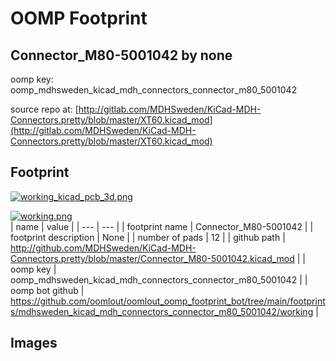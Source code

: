 # OOMP Footprint  
## Connector_M80-5001042  by none  
  
oomp key: oomp_mdhsweden_kicad_mdh_connectors_connector_m80_5001042  
  
source repo at: [http://gitlab.com/MDHSweden/KiCad-MDH-Connectors.pretty/blob/master/XT60.kicad_mod](http://gitlab.com/MDHSweden/KiCad-MDH-Connectors.pretty/blob/master/XT60.kicad_mod)  
## Footprint  
  
[![working_kicad_pcb_3d.png](working_kicad_pcb_3d_600.png)](working_kicad_pcb_3d.png)  
  
[![working.png](working_600.png)](working.png)  
| name | value | 
| --- | --- | 
| footprint name | Connector_M80-5001042 | 
| footprint description | None | 
| number of pads | 12 | 
| github path | http://github.com/MDHSweden/KiCad-MDH-Connectors.pretty/blob/master/Connector_M80-5001042.kicad_mod | 
| oomp key | oomp_mdhsweden_kicad_mdh_connectors_connector_m80_5001042 | 
| oomp bot github | https://github.com/oomlout/oomlout_oomp_footprint_bot/tree/main/footprints/mdhsweden_kicad_mdh_connectors_connector_m80_5001042/working | 
## Images  
